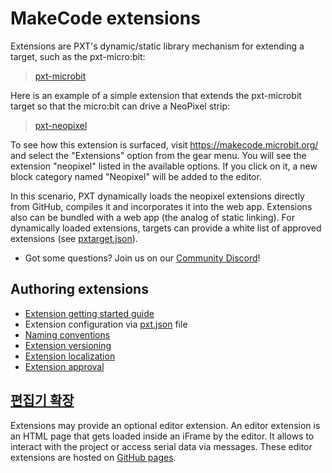 # MakeCode extensions

Extensions are PXT's dynamic/static library mechanism for extending a target, such as the pxt-micro:bit:

> [pxt-microbit](https://github.com/microsoft/pxt-microbit)

Here is an example of a simple extension that extends the pxt-microbit target so that the micro:bit can drive a NeoPixel strip:

> [pxt-neopixel](https://github.com/Microsoft/pxt-neopixel)

To see how this extension is surfaced, visit https://makecode.microbit.org/ and select the "Extensions" option from the gear menu. You will see the extension "neopixel" listed in the available options. If you click on it, a new block category named "Neopixel" will be added to the editor.

In this scenario, PXT dynamically loads the neopixel extensions directly from GitHub, compiles it and incorporates it into the web app. Extensions also can be bundled with a web app (the analog of static linking). For dynamically loaded extensions, targets can provide a white list of approved extensions (see [pxtarget.json](/targets/pxtarget#bundleddirs-string-)).

* Got some questions? Join us on our [Community Discord](https://aka.ms/makecodecommunity)!

## Authoring extensions

* [Extension getting started guide](/extensions/getting-started)
* Extension configuration via [pxt.json](/extensions/pxt-json) file
* [Naming conventions](/extensions/naming-conventions)
* [Extension versioning](/extensions/versioning)
* [Extension localization](/extensions/localization)
* [Extension approval](/extensions/approval)

## [편집기 확장](/extensions/extensions)

Extensions may provide an optional editor extension. An editor extension is an HTML page that gets loaded inside an iFrame by the editor. It allows to interact with the project or access serial data via messages. These editor extensions are hosted on [GitHub pages](https://pages.github.com/).